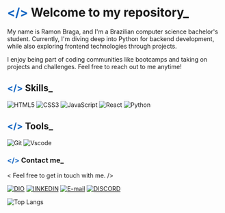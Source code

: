 ###  <h1><span style="color:1466c3"></></span> Welcome to my repository_ </h1>

My name is Ramon Braga, and I'm a Brazilian computer science bachelor's student. Currently, I'm diving deep into Python for backend development, while also exploring frontend technologies through projects.

I enjoy being part of coding communities like bootcamps and taking on projects and challenges. Feel free to reach out to me anytime! 

## <span style="color:1466c3"></></span> Skills_ 

![HTML5](https://img.shields.io/badge/HTML5-000?style=for-the-badge&logo=html5&logoColor=orange) ![CSS3](https://img.shields.io/badge/CSS3-000?style=for-the-badge&logo=css3&logoColor=blue) ![JavaScript](https://img.shields.io/badge/JavaScript-000?style=for-the-badge&logo=javascript&logoColor=yellow)
![React](https://img.shields.io/badge/React-000?style=for-the-badge&logo=react&logoColor=61DAFB) ![Python](https://img.shields.io/badge/python-000?style=for-the-badge&logo=python&logoColor=ffdd54)

## <span style="color:1466c3"></></span> Tools_ 
![Git](https://img.shields.io/badge/GIT-000?style=for-the-badge&logo=git&logoColor=orange) ![Vscode](https://img.shields.io/badge/Vscode-000?style=for-the-badge&logo=visual-studio-code&logoColor=1466c3)

### <span style="color:1466c3"></></span> Contact me_
< Feel free to get in touch with me. /> 

[![DIO](https://img.shields.io/badge/DIO-1466c3?style=for-the-badge&logo)](https://www.dio.me/users/ramonbraga002)
[![lINKEDIN](https://img.shields.io/badge/Linkedin-000?style=for-the-badge&logo=Linkedin&logoColor=white)](https://www.linkedin.com/in/ramon-v-braga/) [![E-mail](https://img.shields.io/badge/-Email-000?style=for-the-badge&logo=microsoft-outlook&logoColor=fff)](mailto:ramonvbraga@gmail.com) [![DISCORD](https://img.shields.io/badge/Discord-000?style=for-the-badge&logo=Discord&logoColor=white)](https://discord.com/channels/@r_braga/) 

![Top Langs](https://github-readme-stats-git-masterrstaa-rickstaa.vercel.app/api/top-langs/?username=ramon-braga&layout=compact&bg_color=000&border_color=000&title_color=1466c3&text_color=FFF)
